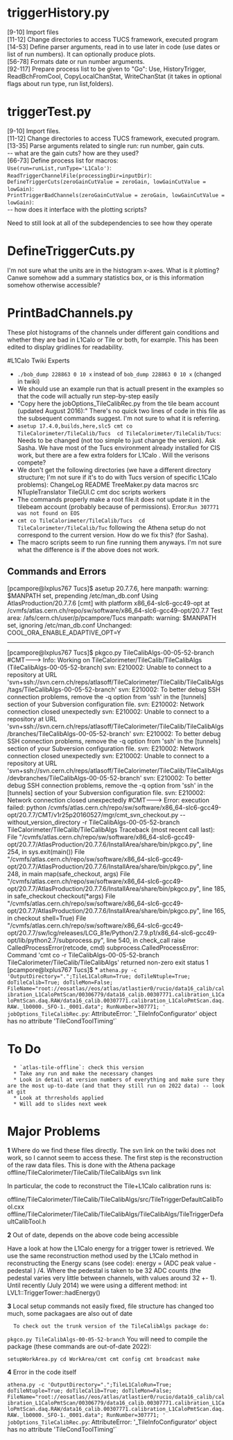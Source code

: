 # triggerHistory.py

[9-10] Import files  
[11-12] Change directories to access TUCS framework, executed program    
[14-53] Define parser arguments, read in to use later in code (use dates or list of run numbers). It can optionally produce plots.   
[56-78] Formats date or run number arguments.   
[92-117] Prepare process list to be given to "Go": Use, HistoryTrigger, ReadBchFromCool, CopyLocalChanStat, WriteChanStat (it takes in optional flags about run type, run list,folders).    

# triggerTest.py
[9-10] Import files.   
[11-12] Change directories to access TUCS framework, executed program.   
[13-35] Parse arguments related to single run: run number, gain cuts.   
      -- what are the gain cuts? how are they used?    
[66-73] Define process list for macros:   
`Use(run=runList,runType='L1Calo')`:   
`ReadTriggerChannelFile(processingDir=inputDir)`:   
`DefineTriggerCuts(zeroGainCutValue = zeroGain, lowGainCutValue = lowGain)`:   
`PrintTriggerBadChannels(zeroGainCutValue = zeroGain, lowGainCutValue = lowGain)`:    
-- how does it interface with the plotting scripts?    

Need to still look at all of the subdependencies to see how they operate   

# DefineTriggerCuts.py
I'm not sure what the units are in the histogram x-axes. What is it plotting? Canwe somehow add a summary statistics box, or is this information somehow otherwise accessible?

# PrintBadChannels.py
These plot histograms of the channels under different gain conditions and whether they are bad in L1Calo or Tile or both, for example. This has been edited to display gridlines for readability.

#L1Calo Twiki Experts

* `./bob_dump 228863 0 10 x` instead of `bob_dump 228863 0 10 x` (changed in twiki)
* We should use an example run that is actuall present in the examples so that the code will actually run step-by-step easily
* "Copy here the jobOptions_TileCalibRec.py from the tile beam account (updated August 2016):" There's no quick two lines of code in this file as the subsequent commands suggest. I'm not sure to what it is referring. 
* `asetup 17.4.0,builds,here,slc5
cmt co TileCalorimeter/TileCalib/Tucs 
cd TileCalorimeter/TileCalib/Tucs`: Needs to be changed (not too simple to just change the version). Ask Sasha. We have most of the Tucs environment already installed for CIS work, but there are a few extra folders for L1Calo . Will the verisons compete?
* We don't get the following directories (we have a different directory structure; I'm not sure if it's to do with Tucs version of specific L1Calo problems): ChangeLog         README     TreeMaker.py  data  macros   src NTupleTranslator  TileGUI.C  cmt           doc   scripts  workers
* The commands properly make a root file.it does not update it in the tilebeam account (probably because of permissions). Error:`Run 307771 was not found on EOS`
* `cmt co TileCalorimeter/TileCalib/Tucs 
cd TileCalorimeter/TileCalib/Tuc` following the Athena setup do not correspond to the current version. How do we fix this? (for Sasha).
* The macro scripts seem to run fine running them anyways. I'm not sure what the difference is if the above does not work.


 ## Commands and Errors
 [pcampore@lxplus767 Tucs]$ asetup 20.7.7.6, here
manpath: warning: $MANPATH set, prepending /etc/man_db.conf
Using AtlasProduction/20.7.7.6 [cmt] with platform x86_64-slc6-gcc49-opt
        at /cvmfs/atlas.cern.ch/repo/sw/software/x86_64-slc6-gcc49-opt/20.7.7
Test area: /afs/cern.ch/user/p/pcampore/Tucs
manpath: warning: $MANPATH set, ignoring /etc/man_db.conf
Unchanged: COOL_ORA_ENABLE_ADAPTIVE_OPT=Y
***
[pcampore@lxplus767 Tucs]$ pkgco.py TileCalibAlgs-00-05-52-branch
#CMT---> Info: Working on TileCalorimeter/TileCalib/TileCalibAlgs (TileCalibAlgs-00-05-52-branch)
svn: E210002: Unable to connect to a repository at URL 'svn+ssh://svn.cern.ch/reps/atlasoff/TileCalorimeter/TileCalib/TileCalibAlgs/tags/TileCalibAlgs-00-05-52-branch'
svn: E210002: To better debug SSH connection problems, remove the -q option from 'ssh' in the [tunnels] section of your Subversion configuration file.
svn: E210002: Network connection closed unexpectedly
svn: E210002: Unable to connect to a repository at URL 'svn+ssh://svn.cern.ch/reps/atlasoff/TileCalorimeter/TileCalib/TileCalibAlgs/branches/TileCalibAlgs-00-05-52-branch'
svn: E210002: To better debug SSH connection problems, remove the -q option from 'ssh' in the [tunnels] section of your Subversion configuration file.
svn: E210002: Network connection closed unexpectedly
svn: E210002: Unable to connect to a repository at URL 'svn+ssh://svn.cern.ch/reps/atlasoff/TileCalorimeter/TileCalib/TileCalibAlgs/devbranches/TileCalibAlgs-00-05-52-branch'
svn: E210002: To better debug SSH connection problems, remove the -q option from 'ssh' in the [tunnels] section of your Subversion configuration file.
svn: E210002: Network connection closed unexpectedly
#CMT---> Error: execution failed: python /cvmfs/atlas.cern.ch/repo/sw/software/x86_64-slc6-gcc49-opt/20.7.7/CMT/v1r25p20160527/mgr/cmt_svn_checkout.py  --without_version_directory -r TileCalibAlgs-00-05-52-branch TileCalorimeter/TileCalib/TileCalibAlgs
Traceback (most recent call last):
  File "/cvmfs/atlas.cern.ch/repo/sw/software/x86_64-slc6-gcc49-opt/20.7.7/AtlasProduction/20.7.7.6/InstallArea/share/bin/pkgco.py", line 254, in <module>
    sys.exit(main())
  File "/cvmfs/atlas.cern.ch/repo/sw/software/x86_64-slc6-gcc49-opt/20.7.7/AtlasProduction/20.7.7.6/InstallArea/share/bin/pkgco.py", line 248, in main
    map(safe_checkout, args)
  File "/cvmfs/atlas.cern.ch/repo/sw/software/x86_64-slc6-gcc49-opt/20.7.7/AtlasProduction/20.7.7.6/InstallArea/share/bin/pkgco.py", line 185, in safe_checkout
    checkout(*args)
  File "/cvmfs/atlas.cern.ch/repo/sw/software/x86_64-slc6-gcc49-opt/20.7.7/AtlasProduction/20.7.7.6/InstallArea/share/bin/pkgco.py", line 165, in checkout
    shell=True)
  File "/cvmfs/atlas.cern.ch/repo/sw/software/x86_64-slc6-gcc49-opt/20.7.7/sw/lcg/releases/LCG_81e/Python/2.7.9.p1/x86_64-slc6-gcc49-opt/lib/python2.7/subprocess.py", line 540, in check_call
    raise CalledProcessError(retcode, cmd)
subprocess.CalledProcessError: Command 'cmt co -r TileCalibAlgs-00-05-52-branch TileCalorimeter/TileCalib/TileCalibAlgs' returned non-zero exit status 1
[pcampore@lxplus767 Tucs]$
      * `athena.py -c 'OutputDirectory=".";TileL1CaloRun=True; doTileNtuple=True; doTileCalib=True; doTileMon=False; FileName="root://eosatlas//eos/atlas/atlastier0/rucio/data16_calib/calibration_L1CaloPmtScan/00306779/data16_calib.00307771.calibration_L1CaloPmtScan.daq.RAW/data16_calib.00307771.calibration_L1CaloPmtScan.daq.RAW._lb0000._SFO-1._0001.data"; RunNumber=307771; ' jobOptions_TileCalibRec.py`: AttributeError: '_TileInfoConfigurator' object has no attribute 'TileCondToolTiming'`
      
     
      
# To Do
      * `atlas-tile-offline`: check this version
      * Take any run and make the necessary changes
      * Look in detail at version numbers of everything and make sure they are the most up-to-date (and that they still run on 2022 data) -- look at git 
      * Look at thrresholds applied
      * Will add to slides next week
 # Major Problems
 **1** Where do we find these files directly. The svn link on the twiki does not work, so I cannot seem to access these.
 The first step is the reconstruction of the raw data files. This is done with the Athena package offline/TileCalorimeter/TileCalib/TileCalibAlgs svn link

In particular, the code to reconstruct the Tile+L1Calo calibration runs is:

offline/TileCalorimeter/TileCalib/TileCalibAlgs/src/TileTriggerDefaultCalibTool.cxx
offline/TileCalorimeter/TileCalib/TileCalibAlgs/TileCalibAlgs/TileTriggerDefaultCalibTool.h
      
**2** Out of date, depends on the above code being accessible 
      
 Have a look at how the L1Calo energy for a trigger tower is retrieved. We use the same reconstruction method used by the L1Calo method in reconstructing the Energy scans (see code):
energy = (ADC peak value - pedestal ) /4.
Where the pedestal is taken to be 32 ADC counts (the pedestal varies very little between channels, with values around 32 +- 1).
Until recently (July 2014) we were using a different method:
int LVL1::TriggerTower::hadEnergy()

**3** Local setup commands not easily fixed, file structure has changed too much, some packagaes are also out of date
      
      To check out the trunk version of the TileCalibAlgs package do:

`pkgco.py TileCalibAlgs-00-05-52-branch`
You will need to compile the package (these commands are out-of-date 2022):

`setupWorkArea.py
cd WorkArea/cmt
cmt config
cmt broadcast make`

**4** Error in the code itself
      
 `athena.py -c 'OutputDirectory=".";TileL1CaloRun=True; doTileNtuple=True; doTileCalib=True; doTileMon=False; FileName="root://eosatlas//eos/atlas/atlastier0/rucio/data16_calib/calibration_L1CaloPmtScan/00306779/data16_calib.00307771.calibration_L1CaloPmtScan.daq.RAW/data16_calib.00307771.calibration_L1CaloPmtScan.daq.RAW._lb0000._SFO-1._0001.data"; RunNumber=307771; ' jobOptions_TileCalibRec.py`: AttributeError: '_TileInfoConfigurator' object has no attribute 'TileCondToolTiming'`
